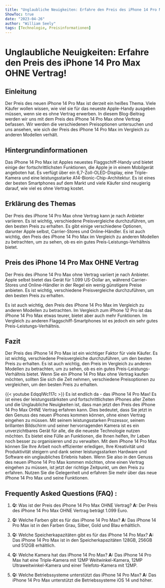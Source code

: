 ```yaml
---
title: "Unglaubliche Neuigkeiten: Erfahre den Preis des iPhone 14 Pro Max OHNE Vertrag!"
ShowToc: true 
date: "2023-04-26"
author: "William Seely" 
tags: [Technologie, Preisinformationen]
---
```

# Unglaubliche Neuigkeiten: Erfahre den Preis des iPhone 14 Pro Max OHNE Vertrag!

## Einleitung

Der Preis des neuen iPhone 14 Pro Max ist derzeit ein heißes Thema. Viele Käufer wollen wissen, wie viel sie für das neueste Apple-Handy ausgeben müssen, wenn sie es ohne Vertrag erwerben. In diesem Blog-Beitrag werden wir uns mit dem Preis des iPhone 14 Pro Max ohne Vertrag befassen. Wir werden die verschiedenen Preisoptionen untersuchen und uns ansehen, wie sich der Preis des iPhone 14 Pro Max im Vergleich zu anderen Modellen verhält.

## Hintergrundinformationen

Das iPhone 14 Pro Max ist Apples neuestes Flaggschiff-Handy und bietet einige der fortschrittlichsten Funktionen, die Apple je in einem Mobilgerät angeboten hat. Es verfügt über ein 6,7-Zoll-OLED-Display, eine Triple-Kamera und eine leistungsstarke A14-Bionic-Chip-Architektur. Es ist eines der besten Smartphones auf dem Markt und viele Käufer sind neugierig darauf, wie viel es ohne Vertrag kostet.

## Erklärung des Themas

Der Preis des iPhone 14 Pro Max ohne Vertrag kann je nach Anbieter variieren. Es ist wichtig, verschiedene Preisvergleiche durchzuführen, um den besten Preis zu erhalten. Es gibt einige verschiedene Optionen, darunter Apple selbst, Carrier-Stores und Online-Händler. Es ist auch wichtig, den Preis des iPhone 14 Pro Max im Vergleich zu anderen Modellen zu betrachten, um zu sehen, ob es ein gutes Preis-Leistungs-Verhältnis bietet.

## Preis des iPhone 14 Pro Max OHNE Vertrag

Der Preis des iPhone 14 Pro Max ohne Vertrag variiert je nach Anbieter. Apple selbst bietet das Gerät für 1.099 US-Dollar an, während Carrier-Stores und Online-Händler in der Regel ein wenig günstigere Preise anbieten. Es ist wichtig, verschiedene Preisvergleiche durchzuführen, um den besten Preis zu erhalten.

Es ist auch wichtig, den Preis des iPhone 14 Pro Max im Vergleich zu anderen Modellen zu betrachten. Im Vergleich zum iPhone 12 Pro ist das iPhone 14 Pro Max etwas teurer, bietet aber auch mehr Funktionen. Im Vergleich zu anderen Flaggschiff-Smartphones ist es jedoch ein sehr gutes Preis-Leistungs-Verhältnis.

## Fazit

Der Preis des iPhone 14 Pro Max ist ein wichtiger Faktor für viele Käufer. Es ist wichtig, verschiedene Preisvergleiche durchzuführen, um den besten Preis zu erhalten. Es ist auch wichtig, den Preis im Vergleich zu anderen Modellen zu betrachten, um zu sehen, ob es ein gutes Preis-Leistungs-Verhältnis bietet. Wenn Sie ein iPhone 14 Pro Max ohne Vertrag kaufen möchten, sollten Sie sich die Zeit nehmen, verschiedene Preisoptionen zu vergleichen, um den besten Preis zu erhalten.

{{< youtube EdqqIWc117c >}} 
Es ist endlich da - das iPhone 14 Pro Max! Es ist eines der leistungsstärksten und fortschrittlichsten iPhones aller Zeiten und die Unglaubliche Neuigkeiten ist, dass man jetzt den Preis des iPhone 14 Pro Max OHNE Vertrag erfahren kann. Dies bedeutet, dass Sie jetzt in den Genuss des neuen iPhones kommen können, ohne einen Vertrag eingehen zu müssen. Mit seinem leistungsstarken Prozessor, seinem brillanten Bildschirm und seiner hervorragenden Kamera ist es ein unverzichtbares Gerät für alle, die die neueste Technologie nutzen möchten. Es bietet eine Fülle an Funktionen, die Ihnen helfen, Ihr Leben noch besser zu organisieren und zu verwalten. Mit dem iPhone 14 Pro Max können Sie Ihre Arbeit noch effizienter erledigen, Ihre Kreativität und Produktivität steigern und dank seiner leistungsstarken Hardware und Software ein unglaubliches Erlebnis haben. Wenn Sie also in den Genuss des neuen iPhone 14 Pro Max kommen möchten, ohne einen Vertrag eingehen zu müssen, ist jetzt der richtige Zeitpunkt, um den Preis zu erfahren. Nutzen Sie die Gelegenheit und erfahren Sie mehr über das neue iPhone 14 Pro Max und seine Funktionen.

## Frequently Asked Questions (FAQ) :
1. **Q:** Was ist der Preis des iPhone 14 Pro Max OHNE Vertrag? 
**A:** Der Preis des iPhone 14 Pro Max OHNE Vertrag beträgt 1.099 Euro.

2. **Q:** Welche Farben gibt es für das iPhone 14 Pro Max? 
**A:** Das iPhone 14 Pro Max ist in den Farben Grau, Silber, Gold und Blau erhältlich.

3. **Q:** Welche Speicherkapazitäten gibt es für das iPhone 14 Pro Max? 
**A:** Das iPhone 14 Pro Max ist in den Speicherkapazitäten 128GB, 256GB und 512GB erhältlich.

4. **Q:** Welche Kamera hat das iPhone 14 Pro Max? 
**A:** Das iPhone 14 Pro Max hat eine Triple-Kamera mit 12MP Weitwinkel-Kamera, 12MP Ultraweitwinkel-Kamera und einer Telefoto-Kamera mit 12MP.

5. **Q:** Welche Betriebssysteme unterstützt das iPhone 14 Pro Max? 
**A:** Das iPhone 14 Pro Max unterstützt die Betriebssysteme iOS 14 und höher.



